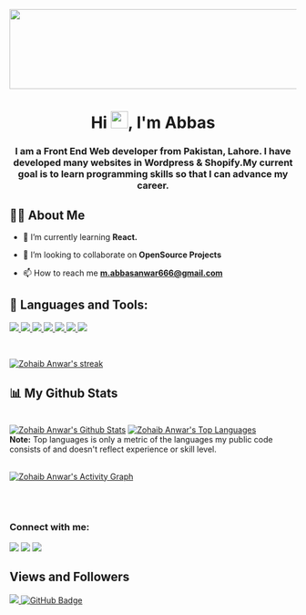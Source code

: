 <a href="#"><img width="600px" height="140px" style="object-fit:cover; object-position: center;" src="https://images.unsplash.com/photo-1605379399642-870262d3d051?ixid=MnwxMjA3fDB8MHxzZWFyY2h8Mnx8cHJvZ3JhbW1pbmd8ZW58MHx8MHx8&ixlib=rb-1.2.1&auto=format&fit=crop&w=500&q=60" height="175px"/></a>

<h1 align="center">Hi <img src="https://raw.githubusercontent.com/MartinHeinz/MartinHeinz/master/wave.gif" width="30px">, I'm Abbas</h1>
<h3 align="center" >I am a Front End Web developer from Pakistan, Lahore. I have developed many websites in Wordpress & Shopify.My current goal is to learn programming skills so that I can advance my career.</h3>



## 🙋‍♂️ **About Me**

- 🌱 I’m currently learning **React.**

- 👯 I’m looking to collaborate on **OpenSource Projects**

<!-- - 👨‍💻 All of my projects are available at **[My Portfolio](https://iamzohaibanwar.github.io/Portfolio/)** -->

- 📫 How to reach me **m.abbasanwar666@gmail.com**



## 🚀 Languages and Tools:

<p align="left"> 
    <a href="https://developer.mozilla.org/en-US/docs/Web/JavaScript" target="_blank"> <img src="https://img.icons8.com/color/48/000000/javascript.png"/> </a> 
    <a href="https://www.w3.org/html/" target="_blank"> <img src="https://img.icons8.com/color/48/000000/html-5.png"/> </a> 
    <a href="https://www.w3schools.com/css/" target="_blank"> <img src="https://img.icons8.com/color/48/000000/css3.png"/> </a> 
    <a href="https://getbootstrap.com" target="_blank"> <img src="https://img.icons8.com/color/48/000000/bootstrap.png"/> </a> 
    <a href="https://git-scm.com/" target="_blank"> <img src="https://img.icons8.com/color/48/000000/git.png"/> </a>
    <a href="https://reactjs.org/" target="_blank"> <img src="https://img.icons8.com/color/48/000000/react-native.png"/> </a> 
    <a href="https://wordpress.org/" target="_blank"> <img src="https://img.icons8.com/fluency/48/000000/wordpress.png"/> </a> 
       
</p>

<!-- [![React Badge](https://img.shields.io/badge/-React-61DBFB?style=for-the-badge&labelColor=black&logo=react&logoColor=61DBFB)](#)  [![Javascript Badge](https://img.shields.io/badge/-Javascript-F0DB4F?style=for-the-badge&labelColor=black&logo=javascript&logoColor=F0DB4F)](#) [![Typescript Badge](https://img.shields.io/badge/-Typescript-007acc?style=for-the-badge&labelColor=black&logo=typescript&logoColor=007acc)](#) [![Nodejs Badge](https://img.shields.io/badge/-Nodejs-3C873A?style=for-the-badge&labelColor=black&logo=node.js&logoColor=3C873A)](#) [![GraphQL Badge](https://img.shields.io/badge/-GraphQl-e535ab?style=for-the-badge&labelColor=black&logo=node.js&logoColor=e535ab)](#) -->
<br/>

<p align="left">
    <a href="https://github.com/Abbaskhan101/github-readme-streak-stats">
        <img title="🔥 Get streak stats for your profile at git.io/streak-stats" alt="Zohaib Anwar's streak" src="https://github-readme-streak-stats.herokuapp.com/?user=Abbaskhan101&theme=black-ice&hide_border=true&stroke=0000&background=060A0CD0"/>
    </a>
</p>

## 📊 **My Github Stats**

  <br/>
    <a href="https://github.com/Abbaskhan101/github-readme-stats"><img alt="Zohaib Anwar's Github Stats" src="https://github-readme-stats.vercel.app/api?username=Abbaskhan101&show_icons=true&count_private=true&theme=react&hide_border=true&bg_color=0D1117" /></a>
  <a href="https://github.com/Abbaskhan101/github-readme-stats"><img alt="Zohaib Anwar's Top Languages" src="https://github-readme-stats.vercel.app/api/top-langs/?username=Abbaskhan101&langs_count=8&count_private=true&layout=compact&theme=react&hide_border=true&bg_color=0D1117" /></a>
  <br/>
  <b>Note:</b> Top languages is only a metric of the languages my public code consists of and doesn't reflect experience or skill level.


<br/>
<br/>

<a href="https://github.com/Abbaskhan101/github-readme-activity-graph"><img alt="Zohaib Anwar's Activity Graph" src="https://activity-graph.herokuapp.com/graph?username=Abbaskhan101&bg_color=0D1117&color=5BCDEC&line=5BCDEC&point=FFFFFF&hide_border=true" /></a>

<br/>
<br/>

### **Connect with me:**
<p align="left">

<a href = "#"><img src="https://img.icons8.com/fluent/48/000000/linkedin.png"/></a>
<a href = "https://twitter.com/muzammilabbas77"><img src="https://img.icons8.com/fluent/48/000000/twitter.png"/></a>
<a href = "https://web.facebook.com/muzammil.abbas.5855594"><img src="https://img.icons8.com/fluency/48/000000/facebook.png"/></a>


</p>

## **Views and Followers**
<a href="https://github.com/Meghna-DAS/github-profile-views-counter">
    <img src="https://komarev.com/ghpvc/?username=Abbaskhan101">
</a>
<a href="https://github.com/Abbaskhan101?tab=followers"><img src="https://img.shields.io/github/followers/Abbaskhan101?label=Followers&style=social" alt="GitHub Badge"></a>


